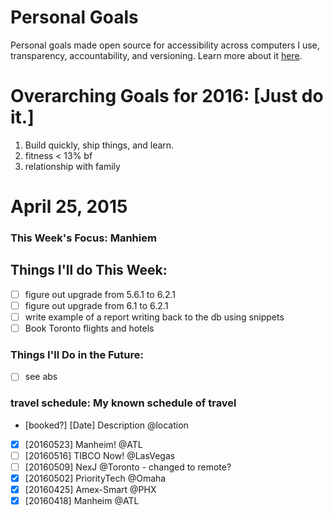 Personal Goals
==============

Personal goals made open source for accessibility across computers I use, transparency, accountability, and versioning. Learn more about it [here](http://una.github.io/personal-goals-guide/).

# Overarching Goals for 2016: [Just do it.]
1. Build quickly, ship things, and learn.
2. fitness < 13% bf
3. relationship with family

# April 25, 2015

### This Week's Focus: Manhiem

## Things I'll do This Week:

- [ ] figure out upgrade from 5.6.1 to 6.2.1
- [ ] figure out upgrade from 6.1 to 6.2.1
- [ ] write example of a report writing back to the db using snippets
- [ ] Book Toronto flights and hotels

### Things I'll Do in the Future:

- [ ] see abs

### travel schedule: My known schedule of travel

- [booked?] [Date] Description @location
- [X] [20160523] Manheim! @ATL
- [ ] [20160516] TIBCO Now! @LasVegas
- [ ] [20160509] NexJ @Toronto - changed to remote?
- [X] [20160502] PriorityTech @Omaha
- [X] [20160425] Amex-Smart @PHX
- [X] [20160418] Manheim @ATL
